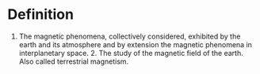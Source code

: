 # Definition

1.  The magnetic phenomena, collectively considered, exhibited by the
    earth and its atmosphere and by extension the magnetic phenomena in
    interplanetary space. 2. The study of the magnetic field of the
    earth. Also called terrestrial magnetism.
